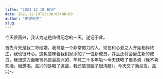 ```yaml
---
title: "2021 12 19 日记"
date: 2021-12-19T23:36:03+08:00
author: "绝望先生"
slug: 
---
```


今天很高兴，我认为这是值得纪念的一天，遂记于此。

首先今天是我二哥结婚，我哥是一个非常努力的人，现在和心爱之人开始相伴终生，我也很开心。这也意味着我们家添加了一位新成员，并且还将会诞生新的成员，我想这方面我爸妈是最高兴的，毕竟二十多年啦～今天还喝了很多酒（我不喜欢酒，但想喝，高兴的是喝了这些，我还感觉脑子很清醒）。今天交了新朋友，高兴～